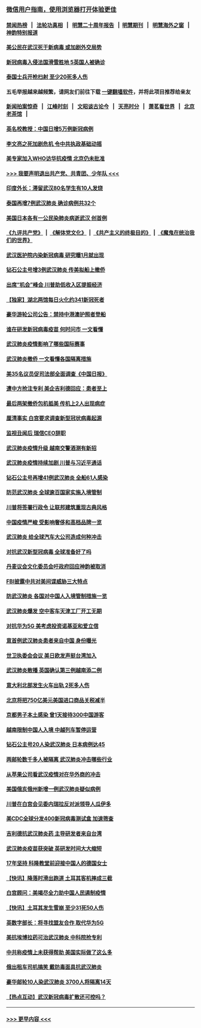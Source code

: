 ### [微信用户指南，使用浏览器打开体验更佳](https://github.com/gfw-breaker/banned-news1/blob/master/indexes/wechat-guide.md?t=0)
#### [禁闻热榜](热点新闻.md?t=0)  &nbsp;&nbsp;|&nbsp;&nbsp; [法轮功真相](https://github.com/gfw-breaker/truth/blob/master/README.md?t=0) &nbsp;&nbsp;|&nbsp;&nbsp; [明慧二十周年报告](https://github.com/gfw-breaker/mh-reports/blob/master/README.md?t=0) &nbsp;&nbsp;|&nbsp;&nbsp;[明慧期刊](https://github.com/gfw-breaker/mh-qikan) &nbsp;&nbsp;|&nbsp;&nbsp; [明慧海外之窗](https://github.com/gfw-breaker/mh-news/blob/master/README.md?t=0) &nbsp;&nbsp;|&nbsp;&nbsp; [神韵特别报道](https://github.com/gfw-breaker/mh-news/blob/master/shenyun.md?t=0)
#### [美公民在武汉死于新病毒 或加剧外交局势](../pages/nsc418/n11854331.md?t=02090511) 
#### [新冠病毒入侵法国滑雪胜地 5英国人被确诊](../pages/nsc418/n11854307.md?t=02090511) 
#### [泰国士兵开枪扫射 至少20死多人伤](../pages/nsc418/n11854276.md?t=02090511) 
#### 五毛举报越来越频繁，请网友们前往下载 [一键翻墙软件](https://github.com/gfw-breaker/ssr-accounts)，并将此项目推荐给亲友
#### [新闻拍案惊奇](https://github.com/gfw-breaker/banned-news1/blob/master/pages/link4.md) &nbsp;&nbsp;|&nbsp;&nbsp; [江峰时刻](https://github.com/gfw-breaker/banned-news1/blob/master/pages/link4.md) &nbsp;&nbsp;|&nbsp;&nbsp; [文昭谈古论今](https://github.com/gfw-breaker/banned-news1/blob/master/pages/link4.md) &nbsp;&nbsp;|&nbsp;&nbsp; [天亮时分](https://github.com/gfw-breaker/banned-news1/blob/master/pages/link4.md) &nbsp;&nbsp;|&nbsp;&nbsp; [萧茗看世界](https://github.com/gfw-breaker/banned-news1/blob/master/pages/link4.md) &nbsp;&nbsp;|&nbsp;&nbsp; [北京老茶馆](https://github.com/gfw-breaker/banned-news1/blob/master/pages/link4.md) &nbsp;&nbsp;|&nbsp;&nbsp; 
#### [英名校教授：中国日增5万例新冠病例](../pages/nsc418/n11854174.md?t=02090511) 
#### [李文亮之死加剧危机 令中共执政基础动摇](../pages/nsc418/n11854003.md?t=02090511) 
#### [美专家加入WHO访华抗疫情 北京仍未批准](../pages/nsc418/n11854043.md?t=02090511) 
#### [>>> 我要声明退出共产党、共青团、少年队 <<<](https://github.com/begood0513/goodnews/blob/master/quit/letter.md) 
#### [印度外长：滞留武汉80名学生有10人发烧](../pages/nsc418/n11853821.md?t=02090511) 
#### [泰国再增7例武汉肺炎 确诊病例共32个](../pages/nsc418/n11853808.md?t=02090511) 
#### [美国日本各有一公民染肺炎病逝武汉 创首例](../pages/nsc418/n11853509.md?t=02090511) 
#### [《九评共产党》](https://github.com/begood0513/9ping.md/blob/master/README.md) &nbsp;|&nbsp; [《解体党文化》](../../../../jtdwh.md/blob/master/README.md)  &nbsp;|&nbsp; [《共产主义的终极目的》](../../../../gczydzjmd.md/blob/master/README.md) &nbsp;|&nbsp; [《魔鬼在统治我们的世界》](../../../../mgztzwmdsj.md/blob/master/README.md) 
#### [武汉医护院内染新冠病毒 研究曝1月就出现](../pages/nsc418/n11852928.md?t=02090511) 
#### [钻石公主号增3例武汉肺炎 传美拟船上撤侨](../pages/nsc418/n11853240.md?t=02090511) 
#### [出席“机会”峰会 川普助低收入区提振经济](../pages/nsc418/n11853232.md?t=02090511) 
#### [【独家】湖北两馆每日火化约341新冠死者](../pages/nsc418/n11845444.md?t=02090511) 
#### [豪华游轮公司公告：禁持中港澳护照者登船](../pages/nsc418/n11852761.md?t=02090511) 
#### [谁在研发新冠病毒疫苗 何时问市 一文看懂](../pages/nsc418/n11852840.md?t=02090511) 
#### [武汉肺炎疫情影响了哪些国际赛事](../pages/nsc418/n11852441.md?t=02090511) 
#### [武汉肺炎撤侨 一文看懂各国隔离措施](../pages/nsc418/n11844216.md?t=02090511) 
#### [美35名议员促司法部全面调查《中国日报》](../pages/nsc418/n11852435.md?t=02090511) 
#### [遭中方抢注专利 美企吉利德回应：患者至上](../pages/nsc418/n11852037.md?t=02090511) 
#### [最后两架撤侨包机抵美 传机上2人出现病症](../pages/nsc418/n11852173.md?t=02090511) 
#### [厘清事实 白宫要求调查新型冠状病毒起源](../pages/nsc418/n11852106.md?t=02090511) 
#### [监视丑闻后 瑞信CEO辞职](../pages/nsc418/n11852127.md?t=02090511) 
#### [武汉肺炎疫情升级 越南交警酒测有新招](../pages/nsc418/n11851632.md?t=02090511) 
#### [武汉肺炎疫情持续加剧 川普与习近平通话](../pages/nsc418/n11851613.md?t=02090511) 
#### [钻石公主号再增41例武汉肺炎 全船61人感染](../pages/nsc418/n11850401.md?t=02090511) 
#### [防范武汉肺炎 全球逾百国家实施入境管制](../pages/nsc418/n11850557.md?t=02090511) 
#### [川普将签署行政令 让联邦建筑重现古典风格](../pages/nsc418/n11850654.md?t=02090511) 
#### [中国疫情严峻 受影响奢侈和高档品牌一览](../pages/nsc418/n11850319.md?t=02090511) 
#### [武汉肺炎 给全球汽车大公司造成何种冲击](../pages/nsc418/n11850056.md?t=02090511) 
#### [对抗武汉新型冠病毒 全球准备好了吗](../pages/nsc418/n11850142.md?t=02090511) 
#### [丹麦议会文化委员会吁政府回应神韵被取消](../pages/nsc418/n11849312.md?t=02090511) 
#### [FBI披露中共对美间谍威胁三大特点](../pages/nsc418/n11849700.md?t=02090511) 
#### [防武汉肺炎 各国对中国人入境管制措施一览](../pages/nsc418/n11838726.md?t=02090511) 
#### [武汉肺炎爆发 空中客车天津工厂开工无期](../pages/nsc418/n11849634.md?t=02090511) 
#### [对抗华为5G 美考虑投资诺基亚和爱立信](../pages/nsc418/n11849510.md?t=02090511) 
#### [意首例武汉肺炎患者来自中国 身份曝光](../pages/nsc418/n11849454.md?t=02090511) 
#### [世卫执委会会议 美日欧发声挺台湾加入](../pages/nsc418/n11849433.md?t=02090511) 
#### [武汉肺炎散播 英国确认第三例越南添二例](../pages/nsc418/n11849439.md?t=02090511) 
#### [意大利北部发生火车出轨 2死多人伤](../pages/nsc418/n11848999.md?t=02090511) 
#### [北京将把750亿美元美国进口商品关税减半](../pages/nsc418/n11848896.md?t=02090511) 
#### [京都男子本土感染 曾1天接待300中国游客](../pages/nsc418/n11848641.md?t=02090511) 
#### [越南限制中国人入境 中越列车暂停运营](../pages/nsc418/n11847844.md?t=02090511) 
#### [钻石公主号20人染武汉肺炎 日本病例达45](../pages/nsc418/n11847823.md?t=02090511) 
#### [两邮轮数千多人被隔离 武汉肺炎冲击哪些行业](../pages/nsc418/n11847456.md?t=02090511) 
#### [从苹果公司看武汉疫情对在华外商的冲击](../pages/nsc418/n11847586.md?t=02090511) 
#### [美国俄亥俄州新增一例武汉肺炎疑似病例](../pages/nsc418/n11847714.md?t=02090511) 
#### [川普在白宫会见委内瑞拉反对派领导人瓜伊多](../pages/nsc418/n11847391.md?t=02090511) 
#### [美CDC全球分发400新冠病毒测试盒 加速筛查](../pages/nsc418/n11847260.md?t=02090511) 
#### [吉利德抗武汉肺炎药 主导研发者来自台湾](../pages/nsc418/n11847064.md?t=02090511) 
#### [武汉肺炎疫苗获突破 英研发时间大大缩短](../pages/nsc418/n11846915.md?t=02090511) 
#### [17年坚持 科隆教堂前迎接中国人的德国女士](../pages/nsc418/n11846781.md?t=02090511) 
#### [【快讯】降落时滑出跑道 土耳其客机摔成三截](../pages/nsc418/n11847021.md?t=02090511) 
#### [白宫顾问：美竭尽全力助中国人民遏制疫情](../pages/nsc418/n11846756.md?t=02090511) 
#### [【快讯】土耳其发生雪崩 至少31死50人伤](../pages/nsc418/n11846680.md?t=02090511) 
#### [英数字部长：将寻找盟友合作 取代华为5G](../pages/nsc418/n11846485.md?t=02090511) 
#### [美抗埃博拉药可治武汉肺炎 中科院抢专利](../pages/nsc418/n11846409.md?t=02090511) 
#### [中共称疫情上未获得帮助 美国实际做了这么多](../pages/nsc418/n11846008.md?t=02090511) 
#### [俄出租车司机搞笑 戴防毒面具抗武汉肺炎](../pages/nsc418/n11845703.md?t=02090511) 
#### [豪华邮轮10人染武汉肺炎 3700人将隔离14天](../pages/nsc418/n11845543.md?t=02090511) 
#### [【热点互动】武汉新冠病毒扩散还可控吗？](../pages/nsc418/n11844750.md?t=02090511) 

----
#### [ >>> 更早内容 <<< ](../indexes/nsc418-earlier.md)
